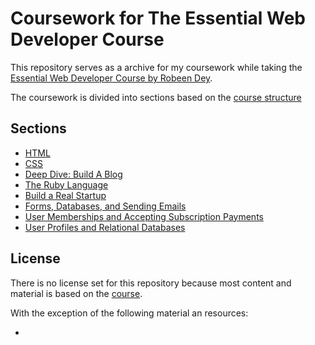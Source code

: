 # Coursework for The Essential Web Developer Course

This repository serves as a archive for my coursework while taking the [Essential Web Developer Course by Robeen Dey](https://upskillcourses.com/courses/essential-web-developer-course).

The coursework is divided into sections based on the [course structure](https://upskillcourses.com/courses/essential-web-developer-course)

## Sections

* [HTML](sections/html)
* [CSS](sections/css)
* [Deep Dive: Build A Blog](sections/blog)
* [The Ruby Language](sections/ruby)
* [Build a Real Startup](sections/startup)
* [Forms, Databases, and Sending Emails](sections/forms)
* [User Memberships and Accepting Subscription Payments](sections/membership_subscriptions)
* [User Profiles and Relational Databases](sections/user_profiles)

## License

There is no license set for this repository because most content and material is based on the [course](https://upskillcourses.com/courses/essential-web-developer-course).

With the exception of the following material an resources: 

* 